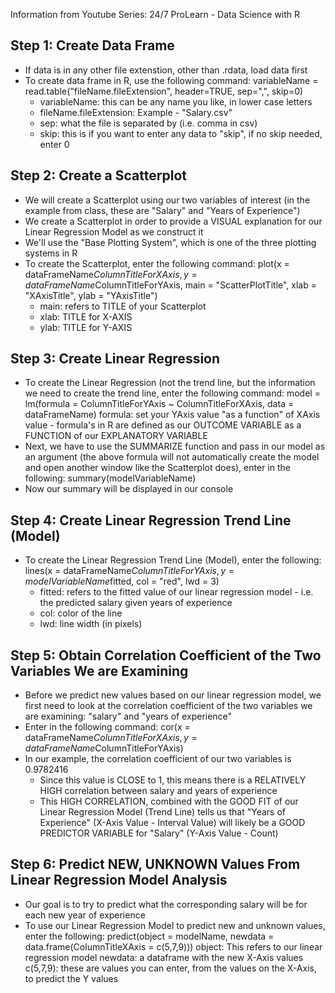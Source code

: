 <!-- Linear Regression in R --> 

Information from Youtube Series: 24/7 ProLearn - Data Science with R 

## Step 1: Create Data Frame ##
  - If data is in any other file extenstion, other than .rdata, load data first 
  - To create data frame in R, use the following command: 
    variableName = read.table("fileName.fileExtension", header=TRUE, sep=",", skip=0)
      - variableName: this can be any name you like, in lower case letters 
      - fileName.fileExtension: Example - "Salary.csv" 
      - sep: what the file is separated by (i.e. comma in csv)
      - skip: this is if you want to enter any data to "skip", if no skip needed, enter 0 

## Step 2: Create a Scatterplot ## 
  - We will create a Scatterplot using our two variables of interest (in the example from class, these are "Salary" and "Years of Experience")
  - We create a Scatterplot in order to provide a VISUAL explanation for our Linear Regression Model as we construct it 
  - We'll use the "Base Plotting System", which is one of the three plotting systems in R 
  - To create the Scatterplot, enter the following command: 
    plot(x = dataFrameName$ColumnTitleForXAxis, y = dataFrameName$ColumnTitleForYAxis, main = "ScatterPlotTitle", xlab = "XAxisTitle", ylab = "YAxisTitle")
      - main: refers to TITLE of your Scatterplot
      - xlab: TITLE for X-AXIS
      - ylab: TITLE for Y-AXIS
      
## Step 3: Create Linear Regression ## 
  - To create the Linear Regression (not the trend line, but the information we need to create the trend line, enter the following command: 
    model = lm(formula = ColumnTitleForYAxis ~ ColumnTitleForXAxis, data = dataFrameName)
      formula: set your YAxis value "as a function" of XAxis value - formula's in R are defined as our OUTCOME VARIABLE as a FUNCTION of our EXPLANATORY VARIABLE 
  - Next, we have to use the SUMMARIZE function and pass in our model as an argument (the above formula will not automatically create the model and open another window like the Scatterplot does), enter in the following: 
    summary(modelVariableName)
  - Now our summary will be displayed in our console

## Step 4: Create Linear Regression Trend Line (Model) ## 
  - To create the Linear Regression Trend Line (Model), enter the following: 
    lines(x = dataFrameName$ColumnTitleForYAxis, y = modelVariableName$fitted, col = "red", lwd = 3)
      - fitted: refers to the fitted value of our linear regression model - i.e. the predicted salary given years of experience
      - col: color of the line 
      - lwd: line width (in pixels)
      
## Step 5: Obtain Correlation Coefficient of the Two Variables We are Examining ## 
  - Before we predict new values based on our linear regression model, we first need to look at the correlation coefficient of the two variables we are examining: "salary" and "years of experience" 
  - Enter in the following command: 
    cor(x = dataFrameName$ColumnTitleForXAxis, y = dataFrameName$ColumnTitleForYAxis)
  - In our example, the correlation coefficient of our two variables is 0.9782416
    - Since this value is CLOSE to 1, this means there is a RELATIVELY HIGH correlation between salary and years of experience 
    - This HIGH CORRELATION, combined with the GOOD FIT of our Linear Regression Model (Trend Line) tells us that "Years of Experience" (X-Axis Value - Interval Value) will likely be a GOOD PREDICTOR VARIABLE for "Salary" (Y-Axis Value - Count)
    
## Step 6: Predict NEW, UNKNOWN Values From Linear Regression Model Analysis ## 
  - Our goal is to try to predict what the corresponding salary will be for each new year of experience 
  - To use our Linear Regression Model to predict new and unknown values, enter the following: 
    predict(object = modelName, newdata = data.frame(ColumnTitleXAxis = c(5,7,9)))
      object: This refers to our linear regression model 
      newdata: a dataframe with the new X-Axis values 
      c(5,7,9): these are values you can enter, from the values on the X-Axis, to predict the Y values 
  
  
  
  
  
  
  
  
  
  
  
  
  
  
  
  
  
  
  
  
  
  
  
  
  
  
  
  
  
  
  
  
  
  